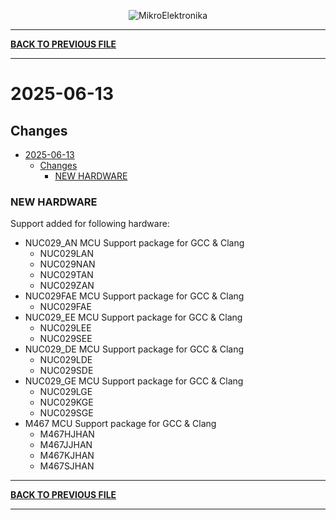 <p align="center">
  <img src="http://www.mikroe.com/img/designs/beta/logo_small.png?raw=true" alt="MikroElektronika"/>
</p>

---

**[BACK TO PREVIOUS FILE](../changelog.md)**

---

# 2025-06-13

## Changes

- [2025-06-13](#2025-06-13)
  - [Changes](#changes)
    - [NEW HARDWARE](#new-hardware)

### NEW HARDWARE

Support added for following hardware:

+ NUC029_AN MCU Support package for GCC & Clang
  + NUC029LAN
  + NUC029NAN
  + NUC029TAN
  + NUC029ZAN
+ NUC029FAE MCU Support package for GCC & Clang
  + NUC029FAE
+ NUC029_EE MCU Support package for GCC & Clang
  + NUC029LEE
  + NUC029SEE
+ NUC029_DE MCU Support package for GCC & Clang
  + NUC029LDE
  + NUC029SDE
+ NUC029_GE MCU Support package for GCC & Clang
  + NUC029LGE
  + NUC029KGE
  + NUC029SGE
+ M467 MCU Support package for GCC & Clang
  + M467HJHAN
  + M467JJHAN
  + M467KJHAN
  + M467SJHAN

---

**[BACK TO PREVIOUS FILE](../changelog.md)**

---
